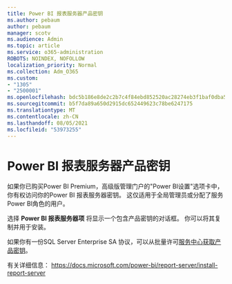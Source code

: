 ```yaml
---
title: Power BI 报表服务器产品密钥
ms.author: pebaum
author: pebaum
manager: scotv
ms.audience: Admin
ms.topic: article
ms.service: o365-administration
ROBOTS: NOINDEX, NOFOLLOW
localization_priority: Normal
ms.collection: Adm_O365
ms.custom:
- "1305"
- "2500001"
ms.openlocfilehash: bdc5b186e8de2c2b7c4f84ebd852520ac28274eb3f1baf0dba568cdb6d10e579
ms.sourcegitcommit: b5f7da89a650d2915dc652449623c78be6247175
ms.translationtype: MT
ms.contentlocale: zh-CN
ms.lasthandoff: 08/05/2021
ms.locfileid: "53973255"
---
```

# <a name="power-bi-report-server-product-key"></a>Power BI 报表服务器产品密钥

如果你已购买Power BI Premium，高级版管理门户的"Power BI设置"选项卡中，你有权访问你的Power BI 报表服务器密钥。 这仅适用于全局管理员或分配了服务Power BI角色的用户。

选择 **Power BI 报表服务器项** 将显示一个包含产品密钥的对话框。 你可以将其复制并用于安装。

如果你有一份SQL Server Enterprise SA 协议，可以从批量许可[服务中心获取产品密钥](https://www.microsoft.com/Licensing/servicecenter/)。

有关详细信息： https://docs.microsoft.com/power-bi/report-server/install-report-server
